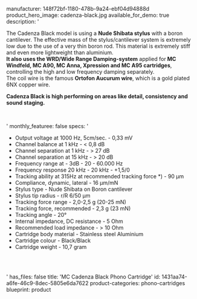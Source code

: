 manufacturer: 148f72bf-1180-478b-9a24-ebf04d94888d
product_hero_image: cadenza-black.jpg
available_for_demo: true
description: '<p>The Cadenza Black model is using a&nbsp;<strong>Nude Shibata stylus</strong>&nbsp;with a boron cantilever. The effective mass of the stylus/cantilever system is extremely low due to the use of a very thin boron rod. This material is extremely stiff and even more lightweight than aluminium.<br><strong>It also uses the WRD/Wide Range Damping-system</strong>&nbsp;applied for<strong>&nbsp;MC Windfeld, MC A90, MC Anna, Xpression and MC A95 cartridges</strong>, controlling the high and low frequency damping separately.<br>The coil wire is the famous&nbsp;<strong>Ortofon Aucurum wire</strong>, which is a gold plated 6NX copper wire.</p><p><strong>Cadenza Black is high performing on areas like detail, consistency and sound staging.</strong></p><p><br></p>'
monthly_featuree: false
specs: '<ul><li>Output voltage at 1000 Hz, 5cm/sec. - 0,33 mV<br></li><li>Channel balance at 1 kHz - &lt; 0,8 dB<br></li><li>Channel separation at 1 kHz - &gt; 27 dB<br></li><li>Channel separation at 15 kHz - &gt; 20 dB<br></li><li>Frequency range at - 3dB - 20 - 60.000 Hz<br></li><li>Frequency response 20 kHz - 20 kHz - +1,5/0<br></li><li>Tracking ability at 315Hz at recommended tracking force *) - 90 µm<br></li><li>Compliance, dynamic, lateral - 16 µm/mN<br></li><li>Stylus type - Nude Shibata on Boron cantilever<br></li><li>Stylus tip radius - r/R 6/50 µm<br></li><li>Tracking force range - 2,0-2,5 g (20-25 mN)<br></li><li>Tracking force, recommended - 2,3 g (23 mN)<br></li><li>Tracking angle - 20°<br></li><li>Internal impedance, DC resistance - 5 Ohm<br></li><li>Recommended load impedance - &gt; 10 Ohm<br></li><li>Cartridge body material - Stainless steel Aluminium<br></li><li>Cartridge colour - Black/Black<br></li><li>Cartridge weight - 10,7 gram<br></li></ul><p><br><br></p>'
has_files: false
title: 'MC Cadenza Black Phono Cartridge'
id: 1431aa74-a6fe-46c9-8dec-5805e6da7622
product-categories: phono-cartridges
blueprint: product
